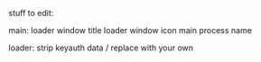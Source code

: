 stuff to edit:

main:
loader window title
loader window icon
main process name

loader:
strip keyauth data / replace with your own
